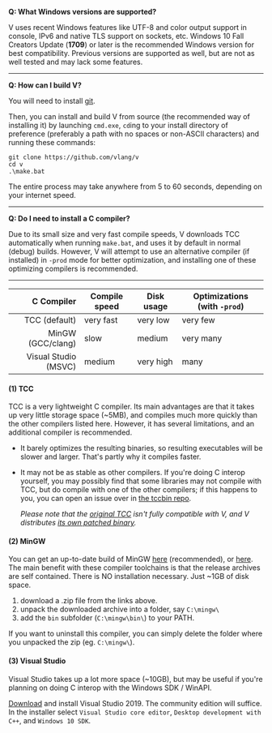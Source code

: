**Q: What Windows versions are supported?**

V uses recent Windows features like UTF-8 and color output support in console, IPv6 and native TLS support on sockets, etc. Windows 10 Fall Creators Update (**1709**) or later is the recommended Windows version for best compatibility. Previous versions are supported as well, but are not as well tested and may lack some features.

***

**Q: How can I build V?**

You will need to install [git](https://gitforwindows.org).

Then, you can install and build V from source (the recommended way of installing it) by launching `cmd.exe`, `cd`ing to your install directory of preference (preferably a path with no spaces or non-ASCII characters) and running these commands:

```
git clone https://github.com/vlang/v
cd v
.\make.bat
```

The entire process may take anywhere from 5 to 60 seconds, depending on your internet speed.

***

**Q: Do I need to install a C compiler?**

Due to its small size and very fast compile speeds, V downloads TCC automatically when running `make.bat`, and uses it by default in normal (debug) builds. However, V will attempt to use an alternative compiler (if installed) in `-prod` mode for better optimization, and installing one of these optimizing compilers is recommended.

***

| C Compiler           | Compile speed | Disk usage  | Optimizations (with `-prod`) |
|---------------------:|---------------|-------------|---------------|
| TCC (default)        | very fast     | very low    | very few      |
| MinGW (GCC/clang)    | slow          | medium      | very many     |
| Visual Studio (MSVC) | medium        | very high   | many          |

#### (1) TCC

TCC is a very lightweight C compiler. Its main advantages are that it takes up very little storage space (~5MB), and compiles much more quickly than the other compilers listed here. However, it has several limitations, and an additional compiler is recommended.
 - It barely optimizes the resulting binaries, so resulting executables will be slower and larger. That's partly why it compiles faster.
 - It may not be as stable as other compilers. If you're doing C interop yourself, you may possibly find that some libraries may not compile with TCC, but do compile with one of the other compilers; if this happens to you, you can open an issue over in [the tccbin repo](https://github.com/vlang/tccbin).

    *Please note that the [original TCC](https://repo.or.cz/tinycc.git) isn't fully compatible with V, and V distributes [its own patched binary](https://github.com/vlang/tccbin/tree/thirdparty-windows-amd64).*

#### (2) MinGW

You can get an up-to-date build of MinGW [here](https://winlibs.com/) (recommended), or [here](https://github.com/mstorsjo/llvm-mingw/releases). The main benefit with these compiler toolchains is that the release archives are self contained. There is NO installation necessary. Just ~1GB of disk space.

1) download a .zip file from the links above.
2) unpack the downloaded archive into a folder, say `C:\mingw\`
3) add the `bin` subfolder (`C:\mingw\bin\`) to your PATH.

If you want to uninstall this compiler, you can simply delete the folder where you unpacked the zip (eg. `C:\mingw\`).

#### (3) Visual Studio

Visual Studio takes up a lot more space (~10GB), but may be useful if you're planning on doing C interop with the Windows SDK / WinAPI.

[Download](https://visualstudio.microsoft.com/vs/) and install Visual Studio 2019. The community edition will suffice. In the installer select `Visual Studio core editor`, `Desktop development with C++`, and `Windows 10 SDK`.
